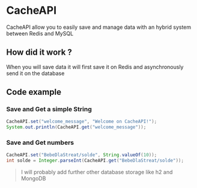 # CacheAPI
CacheAPI allow you to easily save and manage data with an hybrid system between Redis and MySQL

## How did it work ?
When you will save data it will first save it on Redis and asynchronously send it on the database

## Code example
### Save and Get a simple String
```Java
CacheAPI.set("welcome_message", "Welcome on CacheAPI!");
System.out.println(CacheAPI.get("welcome_message"));
```
### Save and Get numbers
```Java
CacheAPI.set("BebeDlaStreat/solde", String.valueOf(10));
int solde = Integer.parseInt(CacheAPI.get("BebeDlaStreat/solde"));
```
> I will probably add further other database storage like h2 and MongoDB
